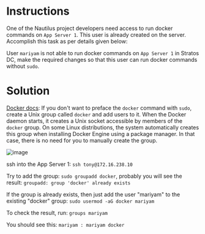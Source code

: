 # Instructions

One of the Nautilus project developers need access to run docker commands on `App Server 1`. This user is already created on the server. Accomplish this task as per details given below:

User `mariyam` is not able to run docker commands on `App Server 1` in Stratos DC, make the required changes so that this user can run docker commands without `sudo`.

# Solution


[Docker docs](https://docs.docker.com/engine/install/linux-postinstall/): If you don't want to preface the `docker` command with `sudo`, create a Unix group called `docker` and add users to it. When the Docker daemon starts, it creates a Unix socket accessible by members of the `docker` group. On some Linux distributions, the system automatically creates this group when installing Docker Engine using a package manager. In that case, there is no need for you to manually create the group.

![image](https://github.com/janaom/KodeKloud-Engineer-2.0/assets/83917694/843d9427-4a63-40af-80b8-ef7e09ab3eb5)

ssh into the App Server 1: `ssh tony@172.16.238.10`

Try to add the group: `sudo groupadd docker`, probably you will see the result: `groupadd: group 'docker' already exists`

If the group is already exists, then just add the user "mariyam" to the existing "docker" group: `sudo usermod -aG docker mariyam`

To check the result, run: `groups mariyam`

You should see this: `mariyam : mariyam docker`
